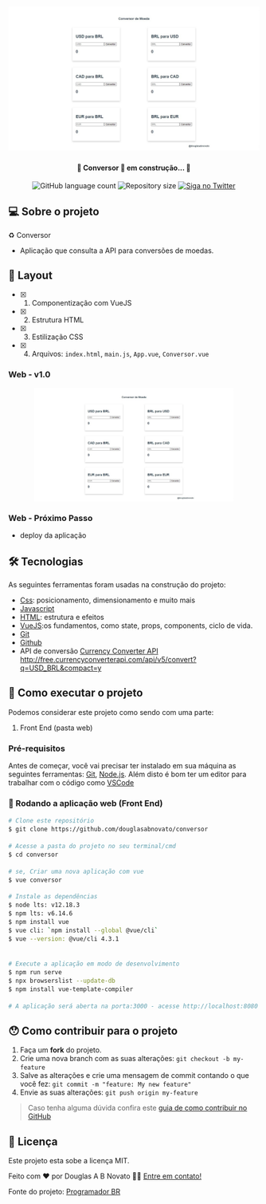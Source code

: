 <h1 align="center">
    <img alt="Conversor" title="#Conversor" src="./public/aplicacao-terminada.jpg" />
</h1>

<h4 align="center"> 
	🚧 Conversor 🚀 em construção... 🚧
</h4> 

<p align="center">
  <img alt="GitHub language count" src="https://img.shields.io/github/languages/count/douglasabnovato/conversor?color=%2304D361">
  <img alt="Repository size" src="https://img.shields.io/github/repo-size/douglasabnovato/conversor">
  <a href="https://www.twitter.com/douglasabnovato/">
    <img alt="Siga no Twitter" src="https://img.shields.io/twitter/url?url=https%3A%2F%2Fgithub.com%douglasabnovato%2Fconversor">
  </a>
</p>

## 💻 Sobre o projeto

♻️ Conversor

- Aplicação que consulta a API para conversões de moedas.
 
## 🎨 Layout

- [x] 1. Componentização com VueJS
- [x] 2. Estrutura HTML 
- [x] 3. Estilização CSS 
- [x] 4. Arquivos: `index.html`, `main.js`, `App.vue`, `Conversor.vue`

### Web - v1.0

<p align="center" style="display: flex; align-items: flex-start; justify-content: center;">
  <img alt="conversor" title="#conversor" src="./public/aplicacao-terminada.jpg" width="400px">
</p>

### Web - Próximo Passo 

- deploy da aplicação

## 🛠 Tecnologias

As seguintes ferramentas foram usadas na construção do projeto:

- [Css][css]: posicionamento, dimensionamento e muito mais
- [Javascript][javascript]
- [HTML][html]: estrutura e efeitos 
- [VueJS][vuejs]:os fundamentos, como state, props, components, ciclo de vida.
- [Git][git]
- [Github][github]    
- API de conversão [Currency Converter API](https://free.currencyconverterapi.com/)
http://free.currencyconverterapi.com/api/v5/convert?q=USD_BRL&compact=y

## 🚀 Como executar o projeto

Podemos considerar este projeto como sendo com uma parte:
1. Front End (pasta web)  

### Pré-requisitos

Antes de começar, você vai precisar ter instalado em sua máquina as seguintes ferramentas:
[Git](https://git-scm.com), [Node.js][nodejs]. 
Além disto é bom ter um editor para trabalhar com o código como [VSCode][vscode]

### 🧭 Rodando a aplicação web (Front End)

```bash 
# Clone este repositório
$ git clone https://github.com/douglasabnovato/conversor

# Acesse a pasta do projeto no seu terminal/cmd
$ cd conversor 

# se, Criar uma nova aplicação com vue
$ vue conversor

# Instale as dependências
$ node lts: v12.18.3
$ npm lts: v6.14.6
$ npm install vue
$ vue cli: `npm install --global @vue/cli`  
$ vue --version: @vue/cli 4.3.1


# Execute a aplicação em modo de desenvolvimento
$ npm run serve
$ npx browserslist --update-db
$ npm install vue-template-compiler

# A aplicação será aberta na porta:3000 - acesse http://localhost:8080   

```

## 😯 Como contribuir para o projeto

1. Faça um **fork** do projeto.
2. Crie uma nova branch com as suas alterações: `git checkout -b my-feature`
3. Salve as alterações e crie uma mensagem de commit contando o que você fez: `git commit -m "feature: My new feature"`
4. Envie as suas alterações: `git push origin my-feature`
> Caso tenha alguma dúvida confira este [guia de como contribuir no GitHub](https://github.com/firstcontributions/first-contributions)


## 📝 Licença

Este projeto esta sobe a licença MIT.

Feito com ❤️ por Douglas A B Novato 👋🏽 [Entre em contato!](https://www.linkedin.com/in/douglasabnovato/)

[git]: https://git-scm.com/doc
[github]: https://docs.github.com/en
[nodejs]: https://nodejs.org/
[typescript]: https://www.typescriptlang.org/
[expo]: https://expo.io/
[reactjs]: https://reactjs.org
[vuejs]: https://vuejs.org/
[rn]: https://facebook.github.io/react-native/
[yarn]: https://yarnpkg.com/
[vscode]: https://code.visualstudio.com/
[vceditconfig]: https://marketplace.visualstudio.com/items?itemName=EditorConfig.EditorConfig
[license]: https://opensource.org/licenses/MIT
[vceslint]: https://marketplace.visualstudio.com/items?itemName=dbaeumer.vscode-eslint
[prettier]: https://marketplace.visualstudio.com/items?itemName=esbenp.prettier-vscode
[rs]: https://rocketseat.com.br 
[css]: https://developer.mozilla.org/en-US/docs/Web/CSS 
[html]: https://developer.mozilla.org/en-US/docs/Web/HTML
[javascript]: https://developer.mozilla.org/en-US/docs/Web/JavaScript 

Fonte do projeto: [Programador BR](https://www.youtube.com/watch?v=tIEa3MRBpI0)